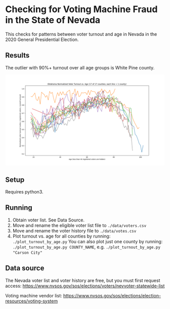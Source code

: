 # Checking for Voting Machine Fraud in the State of Nevada

This checks for patterns between voter turnout and age in Nevada in the 2020 General Presidential Election.

## Results

The outlier with 90%+ turnout over all age groups is White Pine county.

![alt text](plots/2020.png)

## Setup

Requires python3.

## Running

1. Obtain voter list. See Data Source.
2. Move and rename the eligible voter list file to `./data/voters.csv`
3. Move and rename the voter history file to `./data/votes.csv`
4. Plot turnout vs. age for all counties by running: `./plot_turnout_by_age.py`
    You can also plot just one county by running: `./plot_turnout_by_age.py COUNTY_NAME`, e.g. `./plot_turnout_by_age.py "Carson City"`

## Data source

The Nevada voter list and voter history are free, but you must first request access: https://www.nvsos.gov/sos/elections/voters/nevvoter-statewide-list

Voting machine vendor list: https://www.nvsos.gov/sos/elections/election-resources/voting-system

